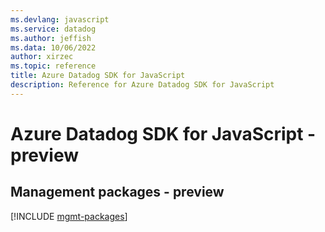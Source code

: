 ```yaml
---
ms.devlang: javascript
ms.service: datadog
ms.author: jeffish
ms.data: 10/06/2022
author: xirzec
ms.topic: reference
title: Azure Datadog SDK for JavaScript
description: Reference for Azure Datadog SDK for JavaScript
---
```

# Azure Datadog SDK for JavaScript - preview

## Management packages - preview
[!INCLUDE [mgmt-packages](datadog-mgmt-index.md)]
